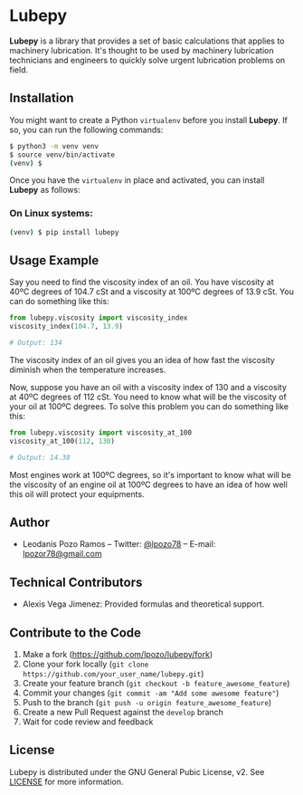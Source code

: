 # Lubepy

**Lubepy** is a library that provides a set of basic calculations that applies to machinery lubrication. It's thought to be used by machinery lubrication technicians and engineers to quickly solve urgent lubrication problems on field.

## Installation

You might want to create a Python `virtualenv` before you install **Lubepy**. If so, you can run the following commands:

```sh
$ python3 -m venv venv
$ source venv/bin/activate
(venv) $
```

Once you have the `virtualenv` in place and activated, you can install **Lubepy** as follows:

### On Linux systems:

```sh
(venv) $ pip install lubepy
```

## Usage Example

Say you need to find the viscosity index of an oil. You have viscosity at 40ºC degrees of 104.7 cSt and a viscosity at 100ºC degrees of 13.9 cSt. You can do something like this:

```python
from lubepy.viscosity import viscosity_index
viscosity_index(104.7, 13.9)

# Output: 134
```

The viscosity index of an oil gives you an idea of how fast the viscosity diminish when the temperature increases.

Now, suppose you have an oil with a viscosity index of 130 and a viscosity at 40ºC degrees of 112 cSt. You need to know what will be the viscosity of your oil at 100ºC degrees. To solve this problem you can do something like this:

```python
from lubepy.viscosity import viscosity_at_100
viscosity_at_100(112, 130)

# Output: 14.38
```

Most engines work at 100ºC degrees, so it's important to know what will be the viscosity of an engine oil at 100ºC degrees to have an idea of how well this oil will protect your equipments.

## Author

- Leodanis Pozo Ramos – Twitter: [@lpozo78](https://twitter.com/lpozo78) – E-mail: lpozor78@gmail.com

## Technical Contributors

- Alexis Vega Jimenez: Provided formulas and theoretical support.

## Contribute to the Code

1. Make a fork (<https://github.com/lpozo/lubepy/fork>)
2. Clone your fork locally (`git clone https://github.com/your_user_name/lubepy.git`)
3. Create your feature branch (`git checkout -b feature_awesome_feature`)
4. Commit your changes (`git commit -am "Add some awesome feature"`)
5. Push to the branch (`git push -u origin feature_awesome_feature`)
6. Create a new Pull Request against the `develop` branch
7. Wait for code review and feedback

## License

Lubepy is distributed under the GNU General Pubic License, v2. See [LICENSE](https://github.com/lpozo/lubepy) for more information.
